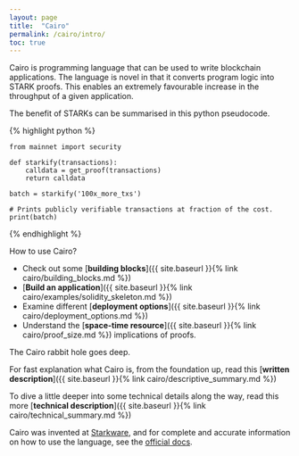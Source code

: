 ```yaml
---
layout: page
title:  "Cairo"
permalink: /cairo/intro/
toc: true
---
```


Cairo is programming language that can be used to write blockchain applications.
The language is novel in that it converts program logic into STARK proofs. This
enables an extremely favourable increase in the throughput of a given application.

The benefit of STARKs can be summarised in this python pseudocode.

{% highlight python %}

    from mainnet import security

    def starkify(transactions):
        calldata = get_proof(transactions)
        return calldata

    batch = starkify('100x_more_txs')

    # Prints publicly verifiable transactions at fraction of the cost.
    print(batch)
{% endhighlight %}

How to use Cairo?
- Check out some [**building blocks**]({{ site.baseurl }}{% link cairo/building_blocks.md %})
- [**Build an application**]({{ site.baseurl }}{% link cairo/examples/solidity_skeleton.md %})
- Examine different [**deployment options**]({{ site.baseurl }}{% link cairo/deployment_options.md %})
- Understand the [**space-time resource**]({{ site.baseurl }}{% link cairo/proof_size.md %})
implications of proofs.

The Cairo rabbit hole goes deep.

For fast explanation what Cairo is, from the foundation up, read this
[**written description**]({{ site.baseurl }}{% link cairo/descriptive_summary.md %})

To dive a little deeper into some technical details along the way, read this
more [**technical description**]({{ site.baseurl }}{% link cairo/technical_summary.md %})

Cairo was invented at [Starkware](https://www.cairo-lang.org/), and for complete and
accurate information on how to use the language, see
the [official docs](https://www.cairo-lang.org/docs/).
